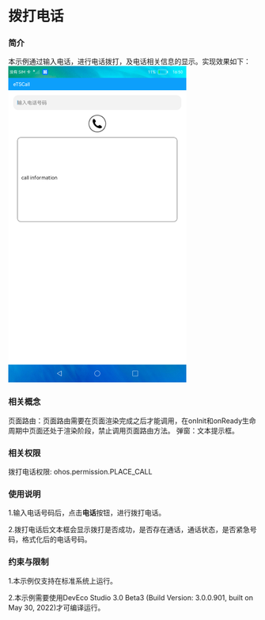 # 拨打电话

### 简介

本示例通过输入电话，进行电话拨打，及电话相关信息的显示。实现效果如下：
<img src="./screenshots/device/call.png" />

### 相关概念

页面路由：页面路由需要在页面渲染完成之后才能调用，在onInit和onReady生命周期中页面还处于渲染阶段，禁止调用页面路由方法。
弹窗：文本提示框。

### 相关权限

拨打电话权限: ohos.permission.PLACE_CALL

### 使用说明

1.输入电话号码后，点击**电话**按钮，进行拨打电话。

2.拨打电话后文本框会显示拨打是否成功，是否存在通话，通话状态，是否紧急号码，格式化后的电话号码。

### 约束与限制

1.本示例仅支持在标准系统上运行。

2.本示例需要使用DevEco Studio 3.0 Beta3 (Build Version: 3.0.0.901, built on May 30, 2022)才可编译运行。
